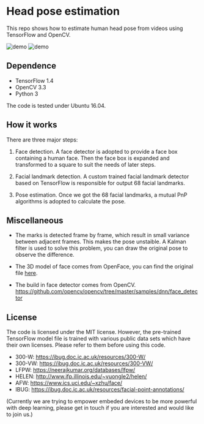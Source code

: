 # Head pose estimation

This repo shows how to estimate human head pose from videos using TensorFlow and OpenCV.

![demo](https://github.com/yinguobing/head-pose-estimation/raw/master/demo.gif)
![demo](https://github.com/yinguobing/head-pose-estimation/raw/master/demo1.gif)

## Dependence
- TensorFlow 1.4
- OpenCV 3.3
- Python 3

The code is tested under Ubuntu 16.04.

## How it works

There are three major steps:

1. Face detection. A face detector is adopted to provide a face box containing a human face. Then the face box is expanded and transformed to a square to suit the needs of later steps.

2. Facial landmark detection. A custom trained facial landmark detector based on TensorFlow is responsible for output 68 facial landmarks.

3. Pose estimation. Once we got the 68 facial landmarks, a mutual PnP algorithms is adopted to calculate the pose.

## Miscellaneous
- The marks is detected frame by frame, which result in small variance between adjacent frames. This makes the pose unstaible. A Kalman filter is used to solve this problem, you can draw the original pose to observe the difference.

- The 3D model of face comes from OpenFace, you can find the original file [here](https://github.com/TadasBaltrusaitis/OpenFace/blob/master/lib/local/LandmarkDetector/model/pdms/In-the-wild_aligned_PDM_68.txt).

- The build in face detector comes from OpenCV. https://github.com/opencv/opencv/tree/master/samples/dnn/face_detector

## License
The code is licensed under the MIT license. However, the pre-trained TensorFlow model file is trained with various public data sets which have their own licenses. Please refer to them before using this code.

- 300-W: https://ibug.doc.ic.ac.uk/resources/300-W/
- 300-VW: https://ibug.doc.ic.ac.uk/resources/300-VW/
- LFPW: https://neerajkumar.org/databases/lfpw/
- HELEN: http://www.ifp.illinois.edu/~vuongle2/helen/
- AFW: https://www.ics.uci.edu/~xzhu/face/
- IBUG: https://ibug.doc.ic.ac.uk/resources/facial-point-annotations/

(Currently we are trying to empower embeded devices to be more powerful with deep learning, please get in touch if you are interested and would like to join us.)
